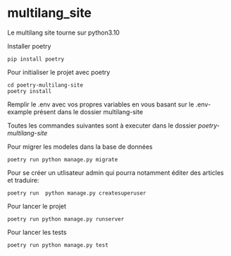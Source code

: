 # multilang_site

Le multilang site tourne sur python3.10

Installer poetry
```
pip install poetry
```

Pour initialiser le projet avec poetry
```
cd poetry-multilang-site
poetry install
```

Remplir le .env avec vos propres variables en vous basant sur le .env-example présent dans le dossier multilang-site

Toutes les commandes suivantes sont à executer dans le dossier *poetry-multilang-site*

Pour migrer les modeles dans la base de données
```
poetry run python manage.py migrate
```

Pour se créer un utlisateur admin qui pourra notamment éditer des articles et traduire:
```
poetry run  python manage.py createsuperuser
```

Pour lancer le projet 
```
poetry run python manage.py runserver
```

Pour lancer les tests
```
poetry run python manage.py test
```

